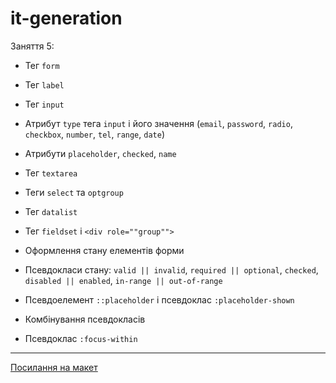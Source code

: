 # it-generation

Заняття 5:

- Тег `form`
- Тег `label`
- Тег `input`
- Атрибут `type` тега `input` і його значення (`email`, `password`, `radio`, `checkbox`, `number`,
  `tel`, `range`, `date`)
- Атрибути `placeholder`, `checked`, `name`
- Тег `textarea`
- Теги `select` та `optgroup`
- Тег `datalist`
- Тег `fieldset` і `<div role=""group"">`

- Оформлення стану елементів форми
- Псевдокласи стану: `valid || invalid`, `required || optional`, `checked`, `disabled || enabled`,
  `in-range || out-of-range`
- Псевдоелемент `::placeholder` і псевдоклас `:placeholder-shown`
- Комбінування псевдокласів
- Псевдоклас `:focus-within`

---

[Посилання на макет](<https://www.figma.com/file/gTrdKERu067LHmnhwvBqyl/Barbershop-(EN)?node-id=0%3A1>)
